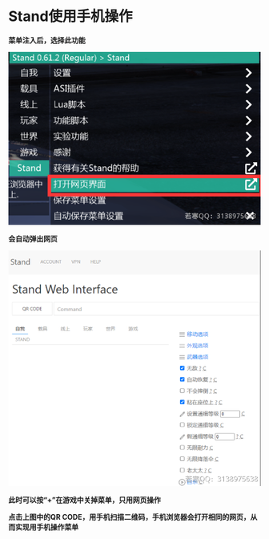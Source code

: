 # Stand使用手机操作

**菜单注入后，选择此功能**

![](<../../.gitbook/assets/image (43).png>)

**会自动弹出网页**

![](<../../.gitbook/assets/image (27) (1) (1).png>)

**此时可以按“+”在游戏中关掉菜单，只用网页操作**

**点击上图中的QR CODE，用手机扫描二维码，手机浏览器会打开相同的网页，从而实现用手机操作菜单**
